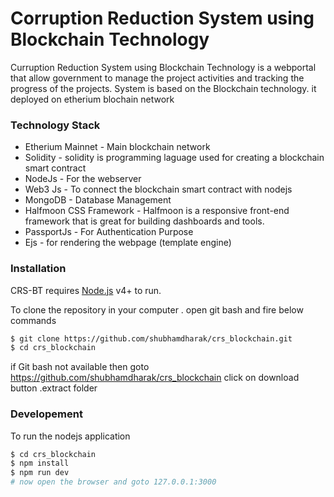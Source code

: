 # Corruption  Reduction System using Blockchain Technology

Curruption  Reduction System using Blockchain Technology is a webportal that allow government to manage the project activities and tracking the progress of the projects. 
System is based on the Blockchain technology. it deployed on etherium blochain network 

### Technology Stack
* Etherium Mainnet - Main blockchain network
* Solidity - solidity is programming laguage used for creating a blockchain smart contract
* NodeJs - For the webserver
* Web3 Js - To connect the blockchain smart contract with nodejs
* MongoDB - Database Management
* Halfmoon CSS Framework - Halfmoon is a responsive front-end framework that is great for building dashboards and tools.
* PassportJs - For Authentication Purpose
* Ejs - for rendering the webpage (template engine)


### Installation

CRS-BT requires [Node.js](https://nodejs.org/) v4+ to run.

To clone the repository in your computer . open git bash and fire below commands

```sh
$ git clone https://github.com/shubhamdharak/crs_blockchain.git
$ cd crs_blockchain
```
if Git bash not available then goto https://github.com/shubhamdharak/crs_blockchain click on download button .extract folder 

### Developement 
To run the nodejs application
```sh
$ cd crs_blockchain
$ npm install
$ npm run dev
# now open the browser and goto 127.0.0.1:3000
```
